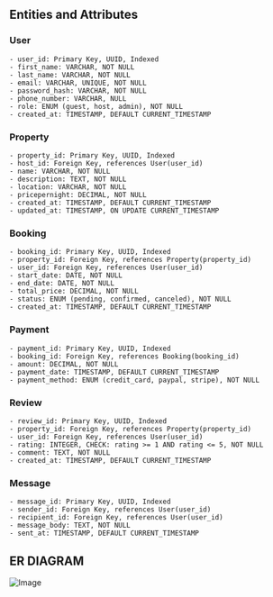 ## Entities and Attributes

### User
	- user_id: Primary Key, UUID, Indexed  
	- first_name: VARCHAR, NOT NULL  
	- last_name: VARCHAR, NOT NULL  
	- email: VARCHAR, UNIQUE, NOT NULL  
	- password_hash: VARCHAR, NOT NULL  
	- phone_number: VARCHAR, NULL  
	- role: ENUM (guest, host, admin), NOT NULL  
	- created_at: TIMESTAMP, DEFAULT CURRENT_TIMESTAMP  

### Property
	- property_id: Primary Key, UUID, Indexed  
	- host_id: Foreign Key, references User(user_id)  
	- name: VARCHAR, NOT NULL  
	- description: TEXT, NOT NULL  
	- location: VARCHAR, NOT NULL  
	- pricepernight: DECIMAL, NOT NULL  
	- created_at: TIMESTAMP, DEFAULT CURRENT_TIMESTAMP  
	- updated_at: TIMESTAMP, ON UPDATE CURRENT_TIMESTAMP  

### Booking
	- booking_id: Primary Key, UUID, Indexed  
	- property_id: Foreign Key, references Property(property_id)  
	- user_id: Foreign Key, references User(user_id)  
	- start_date: DATE, NOT NULL  
	- end_date: DATE, NOT NULL  
	- total_price: DECIMAL, NOT NULL  
	- status: ENUM (pending, confirmed, canceled), NOT NULL  
	- created_at: TIMESTAMP, DEFAULT CURRENT_TIMESTAMP  

### Payment
	- payment_id: Primary Key, UUID, Indexed  
	- booking_id: Foreign Key, references Booking(booking_id)  
	- amount: DECIMAL, NOT NULL  
	- payment_date: TIMESTAMP, DEFAULT CURRENT_TIMESTAMP  
	- payment_method: ENUM (credit_card, paypal, stripe), NOT NULL  

### Review
	- review_id: Primary Key, UUID, Indexed  
	- property_id: Foreign Key, references Property(property_id)  
	- user_id: Foreign Key, references User(user_id)  
	- rating: INTEGER, CHECK: rating >= 1 AND rating <= 5, NOT NULL  
	- comment: TEXT, NOT NULL  
	- created_at: TIMESTAMP, DEFAULT CURRENT_TIMESTAMP  

### Message
	- message_id: Primary Key, UUID, Indexed  
	- sender_id: Foreign Key, references User(user_id)  
	- recipient_id: Foreign Key, references User(user_id)  
	- message_body: TEXT, NOT NULL  
	- sent_at: TIMESTAMP, DEFAULT CURRENT_TIMESTAMP  
 
## ER DIAGRAM
![Image](https://github.com/user-attachments/assets/1c4eb2f1-10fa-48cc-9711-c14910ae9253)
